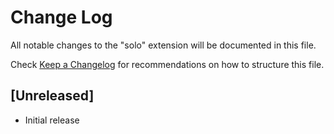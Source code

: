# Change Log

All notable changes to the "solo" extension will be documented in this file.

Check [Keep a Changelog](http://keepachangelog.com/) for recommendations on how to structure this file.

## [Unreleased]

- Initial release
